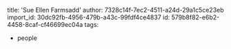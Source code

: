 title: 'Sue Ellen Farmsadd'
author: 7328c14f-7ec2-4511-a24d-29a1c5ce23eb
import_id: 30dc92fb-4956-479b-a43c-99fdf4ce4837
id: 579b8f82-e6b2-4458-8caf-cf46699ec04a
tags:
  - people
